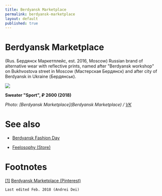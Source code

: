 ```yaml
---
title: Berdyansk Marketplace
permalink: berdyansk-marketplace
layout: default
published: true
---
```


# Berdyansk Marketplace

(Rus. Бердянск Маркетплейс, est. 2016, Moscow) Russian brand of alternative wear with reflective prints, named after "Berdyansk workshop" on Bukhvostova street in Moscow (Мастерская Бердянск) and after city of Berdyansk in Ukraine (Бердянськ).

![](https://pp.userapi.com/c841228/v841228571/6124d/V-76vqQaZ7s.jpg)

**Sweater "Sport", ₽ 2600 (2018)**

*Photo: [Berdyansk Marketplace](Berdyansk Marketplace) / [VK](VK)*

# See also

+ [Berdyansk Fashion Day](berdyansk-fashion-day)

+ [Feelosophy (Store)](feelosophy-store)

# Footnotes

[[1]](#a1) <span id="f1"></span> [Berdyansk Marketplace (Pinterest)](https://ru.pinterest.com/berdyanskmarketplace/)

`Last edited Feb. 2018 (Andrei Dei)`
